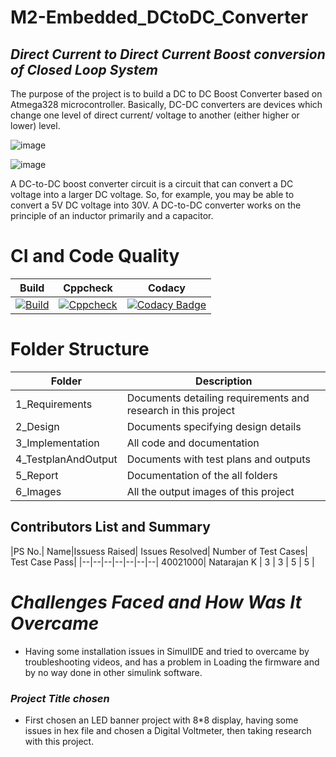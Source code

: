 # **M2-Embedded_DCtoDC_Converter**

## ***Direct Current to Direct Current Boost conversion of Closed Loop System***

The purpose of the project is to build a DC to DC Boost Converter based on Atmega328 microcontroller. Basically, DC-DC converters are devices which change one level of direct current/ voltage to another (either higher or lower) level.

![image](https://user-images.githubusercontent.com/94169022/144423516-ba68848f-7b55-469e-a7c4-ae55f50eb284.png)

![image](https://user-images.githubusercontent.com/94169022/144423644-d6b9bfe6-9f49-4515-bf37-b895c926825a.png)



A DC-to-DC boost converter circuit is a circuit that can convert a DC voltage into a larger DC voltage. So, for example, you may be able to convert a 5V DC voltage into 30V. A DC-to-DC converter works on the principle of an inductor primarily and a capacitor.



# **CI and Code Quality**

|Build|Cppcheck|	Codacy|
|--|--|--|
|[![Build](https://github.com/natrajsk007/M2-Embedded_DCtoDC_Converter/actions/workflows/compile.yml/badge.svg)](https://github.com/natrajsk007/M2-Embedded_DCtoDC_Converter/actions/workflows/compile.yml)|[![Cppcheck](https://github.com/natrajsk007/M2-Embedded_DCtoDC_Converter/actions/workflows/cppcheck.yml/badge.svg)](https://github.com/natrajsk007/M2-Embedded_DCtoDC_Converter/actions/workflows/cppcheck.yml)|[![Codacy Badge](https://app.codacy.com/project/badge/Grade/f1b28992797145e692d190e6a3915b8c)](https://www.codacy.com/gh/natrajsk007/M2-Embedded_DCtoDC_Converter/dashboard?utm_source=github.com&amp;utm_medium=referral&amp;utm_content=natrajsk007/M2-Embedded_DCtoDC_Converter&amp;utm_campaign=Badge_Grade)|

# Folder Structure
|Folder|	Description|
|--|--|
1_Requirements|	Documents detailing requirements and research in this project
2_Design|	Documents specifying design details
3_Implementation|	All code and documentation
4_TestplanAndOutput|	Documents with test plans and outputs
5_Report|	Documentation of the all folders
6_Images|	All the output images of this project


## Contributors List and Summary
|PS No.|	Name|Issuess Raised|	Issues Resolved|	Number of Test Cases|	Test Case Pass|
|--|--|--|--|--|--|--|
40021000|	Natarajan K | 3 | 3 | 5 | 5 |

# *Challenges Faced and How Was It Overcame*

* Having some installation issues in SimulIDE and tried to overcame by troubleshooting videos, and has a problem in Loading the firmware and by no way done in other simulink software.

### *Project Title chosen*
* First chosen an LED banner project with 8*8 display, having some issues in hex file and chosen a Digital Voltmeter, then taking research with this project.
